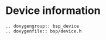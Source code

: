 Device information
==================

```{eval-rst}
.. doxygengroup:: bsp_device
.. doxygenfile:: bsp/device.h
```
